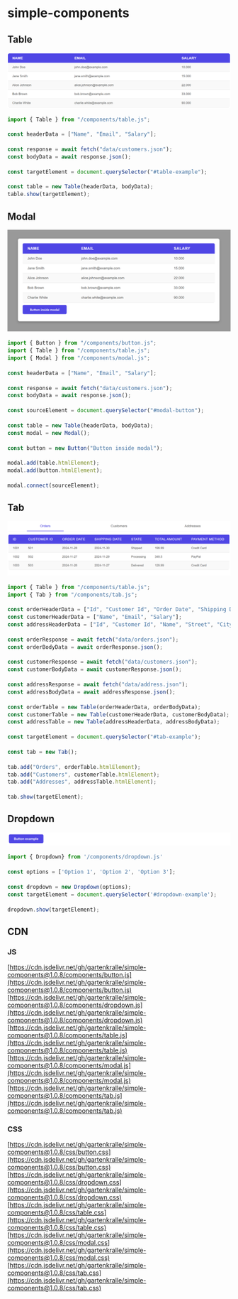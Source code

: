 # simple-components

## Table

![Class diagram](images/table.png)

```javascript
import { Table } from "/components/table.js";

const headerData = ["Name", "Email", "Salary"];

const response = await fetch("data/customers.json");
const bodyData = await response.json();

const targetElement = document.querySelector("#table-example");

const table = new Table(headerData, bodyData);
table.show(targetElement);
```

## Modal

![Class diagram](images/modal.png)

```javascript
import { Button } from "/components/button.js";
import { Table } from "/components/table.js";
import { Modal } from "/components/modal.js";

const headerData = ["Name", "Email", "Salary"];

const response = await fetch("data/customers.json");
const bodyData = await response.json();

const sourceElement = document.querySelector("#modal-button");

const table = new Table(headerData, bodyData);
const modal = new Modal();

const button = new Button("Button inside modal");

modal.add(table.htmlElement);
modal.add(button.htmlElement);

modal.connect(sourceElement);
```

## Tab

![Class diagram](images/tab.png)

```javascript
import { Table } from "/components/table.js";
import { Tab } from "/components/tab.js";

const orderHeaderData = ["Id", "Customer Id", "Order Date", "Shipping Date", "State", "Total Amount", "Payment Method"];
const customerHeaderData = ["Name", "Email", "Salary"];
const addressHeaderData = ["Id", "Customer Id", "Name", "Street", "City", "State", "Postal Code", "Country", "Phone", "Type"];

const orderResponse = await fetch("data/orders.json");
const orderBodyData = await orderResponse.json();

const customerResponse = await fetch("data/customers.json");
const customerBodyData = await customerResponse.json();

const addressResponse = await fetch("data/address.json");
const addressBodyData = await addressResponse.json();

const orderTable = new Table(orderHeaderData, orderBodyData);
const customerTable = new Table(customerHeaderData, customerBodyData);
const addressTable = new Table(addressHeaderData, addressBodyData);

const targetElement = document.querySelector("#tab-example");

const tab = new Tab();

tab.add("Orders", orderTable.htmlElement);
tab.add("Customers", customerTable.htmlElement);
tab.add("Addresses", addressTable.htmlElement);

tab.show(targetElement);
```

## Dropdown

![Class diagram](images/button.png)

```javascript
import { Dropdown} from '/components/dropdown.js'

const options = ['Option 1', 'Option 2', 'Option 3'];

const dropdown = new Dropdown(options);
const targetElement = document.querySelector('#dropdown-example');

dropdown.show(targetElement);
```

## CDN

### JS

[https://cdn.jsdelivr.net/gh/gartenkralle/simple-components@1.0.8/components/button.js](https://cdn.jsdelivr.net/gh/gartenkralle/simple-components@1.0.8/components/button.js)
[https://cdn.jsdelivr.net/gh/gartenkralle/simple-components@1.0.8/components/dropdown.js](https://cdn.jsdelivr.net/gh/gartenkralle/simple-components@1.0.8/components/dropdown.js)
[https://cdn.jsdelivr.net/gh/gartenkralle/simple-components@1.0.8/components/table.js](https://cdn.jsdelivr.net/gh/gartenkralle/simple-components@1.0.8/components/table.js)
[https://cdn.jsdelivr.net/gh/gartenkralle/simple-components@1.0.8/components/modal.js](https://cdn.jsdelivr.net/gh/gartenkralle/simple-components@1.0.8/components/modal.js)
[https://cdn.jsdelivr.net/gh/gartenkralle/simple-components@1.0.8/components/tab.js](https://cdn.jsdelivr.net/gh/gartenkralle/simple-components@1.0.8/components/tab.js)

### CSS
[https://cdn.jsdelivr.net/gh/gartenkralle/simple-components@1.0.8/css/button.css](https://cdn.jsdelivr.net/gh/gartenkralle/simple-components@1.0.8/css/button.css)
[https://cdn.jsdelivr.net/gh/gartenkralle/simple-components@1.0.8/css/dropdown.css](https://cdn.jsdelivr.net/gh/gartenkralle/simple-components@1.0.8/css/dropdown.css)
[https://cdn.jsdelivr.net/gh/gartenkralle/simple-components@1.0.8/css/table.css](https://cdn.jsdelivr.net/gh/gartenkralle/simple-components@1.0.8/css/table.css)
[https://cdn.jsdelivr.net/gh/gartenkralle/simple-components@1.0.8/css/modal.css](https://cdn.jsdelivr.net/gh/gartenkralle/simple-components@1.0.8/css/modal.css)
[https://cdn.jsdelivr.net/gh/gartenkralle/simple-components@1.0.8/css/tab.css](https://cdn.jsdelivr.net/gh/gartenkralle/simple-components@1.0.8/css/tab.css)
